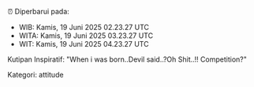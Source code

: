 ⏰ Diperbarui pada:
- WIB: Kamis, 19 Juni 2025 02.23.27 UTC
- WITA: Kamis, 19 Juni 2025 03.23.27 UTC
- WIT: Kamis, 19 Juni 2025 04.23.27 UTC

Kutipan Inspiratif:
"When i was born..Devil said..?Oh Shit..!! Competition?"


Kategori: attitude

